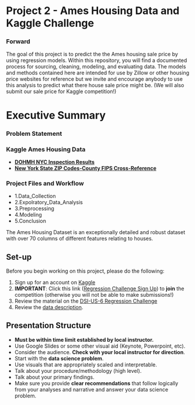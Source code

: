 # Project 2 - Ames Housing Data and Kaggle Challenge

### Forward
The goal of this project is to predict the the Ames housing sale price by using regression models. Within this repository, you will find a documented process for sourcing, cleaning, modeling, and evaluating data. The models and methods contained here are intended for use by Zillow or other housing price websites for reference but we invite and encourage anybody to use this analysis to predict what there house sale price might be. (We will also submit our sale price for Kaggle competition!)

# Executive Summary

### Problem Statement
 

### Kaggle Ames Housing Data
- [**DOHMH NYC Inspection Results**](https://data.cityofnewyork.us/Health/DOHMH-New-York-City-Restaurant-Inspection-Results/43nn-pn8j)
- [**New York State ZIP Codes-County FIPS Cross-Reference**](https://data.ny.gov/Government-Finance/New-York-State-ZIP-Codes-County-FIPS-Cross-Referen/juva-r6g2)

### Project Files and Workflow
- 1.Data_Collection
- 2.Expolratory_Data_Analysis
- 3.Preprocessing
- 4.Modeling
- 5.Conclusion




The Ames Housing Dataset is an exceptionally detailed and robust dataset with over 70 columns of different features relating to houses.


## Set-up

Before you begin working on this project, please do the following:

1. Sign up for an account on [Kaggle](https://www.kaggle.com/)
2. **IMPORTANT**: Click this link ([Regression Challenge Sign Up](https://www.kaggle.com/t/cf68f4a276f44b59a3c6c843dbf9ed1e)) to **join** the competition (otherwise you will not be able to make submissions!)
3. Review the material on the [DSI-US-6 Regression Challenge](https://www.kaggle.com/c/dsi-us-6-project-2-regression-challenge)
4. Review the [data description](http://jse.amstat.org/v19n3/decock/DataDocumentation.txt).


## Presentation Structure

- **Must be within time limit established by local instructor.**
- Use Google Slides or some other visual aid (Keynote, Powerpoint, etc).
- Consider the audience. **Check with your local instructor for direction**.
- Start with the **data science problem**.
- Use visuals that are appropriately scaled and interpretable.
- Talk about your procedure/methodology (high level).
- Talk about your primary findings.
- Make sure you provide **clear recommendations** that follow logically from your analyses and narrative and answer your data science problem.
